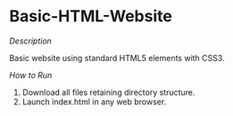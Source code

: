 # Basic-HTML-Website

*Description*

Basic website using standard HTML5 elements with CSS3. 

*How to Run*

1. Download all files retaining directory structure.
2. Launch index.html in any web browser. 
